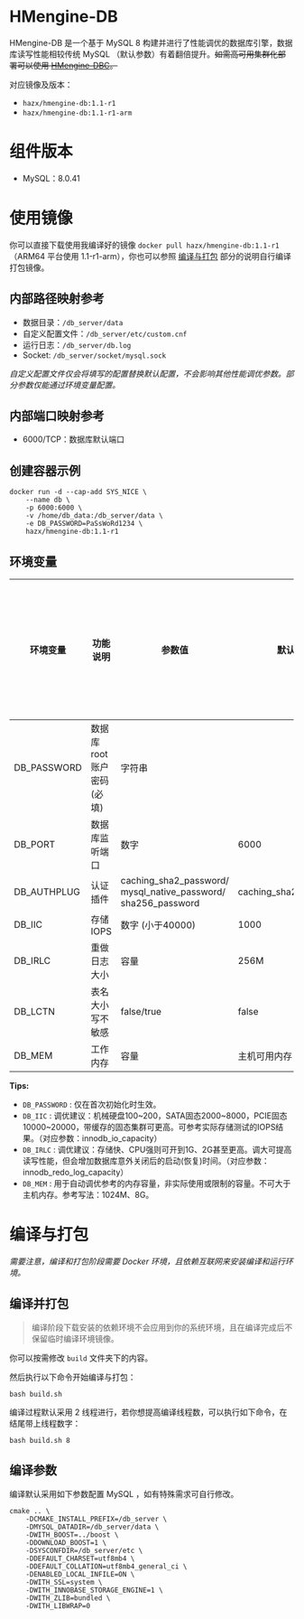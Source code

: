 # HMengine-DB

HMengine-DB 是一个基于 MySQL 8 构建并进行了性能调优的数据库引擎，数据库读写性能相较传统 MySQL （默认参数）有着翻倍提升。~~如需高可用集群化部署可以使用 [HMengine-DBC](https://github.com/Hazx/hmengine-dbc)。~~

对应镜像及版本：

- `hazx/hmengine-db:1.1-r1`
- `hazx/hmengine-db:1.1-r1-arm`

# 组件版本

- MySQL：8.0.41

# 使用镜像

你可以直接下载使用我编译好的镜像 `docker pull hazx/hmengine-db:1.1-r1`（ARM64 平台使用 1.1-r1-arm），你也可以参照 [编译与打包](#编译与打包) 部分的说明自行编译打包镜像。

## 内部路径映射参考

- 数据目录：`/db_server/data`
- 自定义配置文件：`/db_server/etc/custom.cnf`
- 运行日志：`/db_server/db.log`
- Socket: `/db_server/socket/mysql.sock`

*自定义配置文件仅会将填写的配置替换默认配置，不会影响其他性能调优参数。部分参数仅能通过环境变量配置。*

## 内部端口映射参考

- 6000/TCP：数据库默认端口

## 创建容器示例

```shell
docker run -d --cap-add SYS_NICE \
    --name db \
    -p 6000:6000 \
    -v /home/db_data:/db_server/data \
    -e DB_PASSWORD=PaSsWoRd1234 \
    hazx/hmengine-db:1.1-r1
```

## 环境变量

环境变量 | 功能说明 | 参数值 | 默认值 | 仅可通过环境变量配置
---|---|---|---|---
DB_PASSWORD | 数据库root账户密码 (必填) | 字符串 | | √
DB_PORT | 数据库监听端口 | 数字 | 6000 | √
DB_AUTHPLUG | 认证插件 | caching_sha2_password/<br />mysql_native_password/<br />sha256_password | caching_sha2_password | 
DB_IIC | 存储IOPS | 数字 (小于40000) | 1000 | 
DB_IRLC | 重做日志大小 | 容量 | 256M | 
DB_LCTN | 表名大小写不敏感 | false/true | false | 
DB_MEM | 工作内存 | 容量 | 主机可用内存 | √

**Tips:**

- `DB_PASSWORD` : 仅在首次初始化时生效。
- `DB_IIC` : 调优建议：机械硬盘100\~200，SATA固态2000\~8000，PCIE固态10000\~20000，带缓存的固态集群可更高。可参考实际存储测试的IOPS结果。（对应参数：innodb_io_capacity）
- `DB_IRLC` : 调优建议：存储快、CPU强则可开到1G、2G甚至更高。调大可提高读写性能，但会增加数据库意外关闭后的启动(恢复)时间。（对应参数：innodb_redo_log_capacity）
- `DB_MEM` : 用于自动调优参考的内存容量，非实际使用或限制的容量。不可大于主机内存。参考写法：1024M、8G。

# 编译与打包

*需要注意，编译和打包阶段需要 Docker 环境，且依赖互联网来安装编译和运行环境。*

## 编译并打包

> 编译阶段下载安装的依赖环境不会应用到你的系统环境，且在编译完成后不保留临时编译环境镜像。

你可以按需修改 `build` 文件夹下的内容。

然后执行以下命令开始编译与打包：

```shell
bash build.sh
```

编译过程默认采用 2 线程进行，若你想提高编译线程数，可以执行如下命令，在结尾带上线程数字：

```shell
bash build.sh 8
```

## 编译参数

编译默认采用如下参数配置 MySQL ，如有特殊需求可自行修改。

```shell
cmake .. \
    -DCMAKE_INSTALL_PREFIX=/db_server \
    -DMYSQL_DATADIR=/db_server/data \
    -DWITH_BOOST=../boost \
    -DDOWNLOAD_BOOST=1 \
    -DSYSCONFDIR=/db_server/etc \
    -DDEFAULT_CHARSET=utf8mb4 \
    -DDEFAULT_COLLATION=utf8mb4_general_ci \
    -DENABLED_LOCAL_INFILE=ON \
    -DWITH_SSL=system \
    -DWITH_INNOBASE_STORAGE_ENGINE=1 \
    -DWITH_ZLIB=bundled \
    -DWITH_LIBWRAP=0
```





